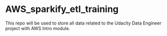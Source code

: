 # AWS_sparkify_etl_training
This repo will be used to store all data related to the Udacity Data Engineer project with AWS Intro module.
